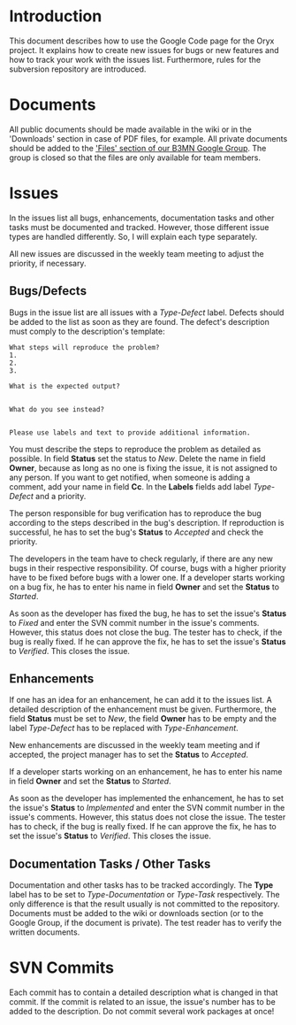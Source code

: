 # Introduction #

This document describes how to use the Google Code page for the Oryx project. It explains how to create new issues for bugs or new features and how to track your work with the issues list. Furthermore, rules for the subversion repository are introduced.


# Documents #

All public documents should be made available in the wiki or in the 'Downloads' section in case of PDF files, for example. All private documents should be added to the ['Files' section of our B3MN Google Group](http://groups.google.de/group/b3mn/files). The group is closed so that the files are only available for team members.


# Issues #

In the issues list all bugs, enhancements, documentation tasks and other tasks must be documented and tracked. However, those different issue types are handled differently. So, I will explain each type separately.

All new issues are discussed in the weekly team meeting to adjust the priority, if necessary.

## Bugs/Defects ##

Bugs in the issue list are all issues with a _Type-Defect_ label. Defects should be added to the list as soon as they are found. The defect's description must comply to the description's template:
```
What steps will reproduce the problem?
1. 
2. 
3. 

What is the expected output? 


What do you see instead?


Please use labels and text to provide additional information.
```
You must describe the steps to reproduce the problem as detailed as possible. In field **Status** set the status to _New_. Delete the name in field **Owner**, because as long as no one is fixing the issue, it is not assigned to any person. If you want to get notified, when someone is adding a comment, add your name in field **Cc**. In the **Labels** fields add label _Type-Defect_ and a priority.

The person responsible for bug verification has to reproduce the bug according to the steps described in the bug's description. If reproduction is successful, he has to set the bug's **Status** to _Accepted_ and check the priority.

The developers in the team have to check regularly, if there are any new bugs in their respective responsibility. Of course, bugs with a higher priority have to be fixed before bugs with a lower one. If a developer starts working on a bug fix, he has to enter his name in field **Owner** and set the **Status** to _Started_.

As soon as the developer has fixed the bug, he has to set the issue's **Status** to _Fixed_ and enter the SVN commit number in the issue's comments. However, this status does not close the bug. The tester has to check, if the bug is really fixed. If he can approve the fix, he has to set the issue's **Status** to _Verified_. This closes the issue.

## Enhancements ##

If one has an idea for an enhancement, he can add it to the issues list. A detailed description of the enhancement must be given. Furthermore, the field **Status** must be set to _New_, the field **Owner** has to be empty and the label _Type-Defect_ has to be replaced with _Type-Enhancement_.

New enhancements are discussed in the weekly team meeting and if accepted, the project manager has to set the **Status** to _Accepted_.

If a developer starts working on an enhancement, he has to enter his name in field **Owner** and set the **Status** to _Started_.

As soon as the developer has implemented the enhancement, he has to set the issue's **Status** to _Implemented_ and enter the SVN commit number in the issue's comments. However, this status does not close the issue. The tester has to check, if the bug is really fixed. If he can approve the fix, he has to set the issue's **Status** to _Verified_. This closes the issue.

## Documentation Tasks / Other Tasks ##

Documentation and other tasks has to be tracked accordingly. The **Type** label has to be set to _Type-Documentation_ or _Type-Task_ respectively. The only difference is that the result usually is not committed to the repository. Documents must be added to the wiki or downloads section (or to the Google Group, if the document is private). The test reader has to verify the written documents.

# SVN Commits #

Each commit has to contain a detailed description what is changed in that commit. If the commit is related to an issue, the issue's number has to be added to the description. Do not commit several work packages at once!